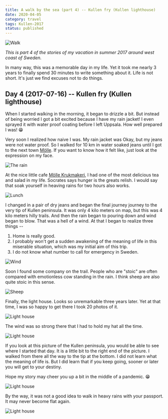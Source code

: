 ```yaml
---
title: A walk by the sea (part 4) -- Kullen fry (Kullen lighthouse)
date: 2020-04-05
category: travel
tags: Kullen-2017
status: published
---
```


![Walk]({static}/images/2017-07-16/01.jpg)

*This is part 4 of the stories of my vacation in summer 2017 around west coast of Sweden.*

In many way, this was a memorable day in my life. Yet it took me nearly 3 years to finally spend 30
minutes to write something about it. Life is not short. It's just we find excuses not to do things.

<!-- END_SUMMARY -->

##  Day 4 (2017-07-16) -- Kullen fry (Kullen lighthouse)

When I started walking in the morning, it began to drizzle a bit. But instead of being worried I got
a bit excited because I have my rain jacket! I even sprayed it with water proof coating before I
left Uppsala. How well prepared I was! 😁

Very soon I realized how naive I was. My rain jacket was Okay, but my jeans were not water proof. So
I walked for 10 km in water soaked jeans until I got to the next town
[Mölle](https://en.wikipedia.org/wiki/M%C3%B6lle). If you want to know how it felt like, just look
at the expression on my face.

![The rain]({static}/images/2017-07-16/02.jpg)

At the nice little cafe [Mölle Krukmakeri](https://g.page/mollekrukmakeri?share), I had one of the
most delicious tea and salad in my life. Socrates says hunger is the greats relish. I would say that
soak yourself in heaving rains for two hours also works.

![Lunch]({static}/images/2017-07-16/03.jpg)

I changed in a pair of dry jeans and began the final journey journey to the very tip of Kullen
peninsula. It was only 4 kilo meters on map, but this was 4 kilo meters hilly trails. And then the rain
began to pouring down and wind began to blow. That was a hell of a wind. At that I began to realize
three things -- 

1. Home is really good.
1. I probably won't get a sudden awakening of the meaning of life in this miserable situation, which
   was my initial aim of this trip. 
1. I do not know what number to call for emergency in Sweden. 

![Wind]({static}/images/2017-07-16/04.jpg)

Soon I found some company on the trail. People who are "stoic" are often compared with emotionless cow
standing in the rain. I think sheep are also quite stoic in this sense.

![Sheep]({static}/images/2017-07-16/05.jpg)

Finally, the light house. Looks so unremarkable three years later. Yet at that time, I was so happy
to get there I took 20 photos of it. 

![Light house]({static}/images/2017-07-16/06.jpg)


The wind was so strong there that I had to hold my hat all the time.

![Light house]({static}/images/2017-07-16/07.jpg)

If you look at this picture of the Kullen peninsula, you would be able to see where I started that
day. It is a little bit to the right end of the picture. I walked from there all the way to the tip
at the bottom. I did not learn what the meaning of life is. But I did learn that if you keep going,
sooner or later you will get to your destiny.

Hope my story may cheer you up a bit in the middle of a pandemic. 😁

![Light house]({static}/images/2017-07-16/08.jpg)

By the way, it was not a good idea to walk in heavy rains with your passport. It may never become
flat again.

![Light house]({static}/images/2017-07-16/09.jpg)

